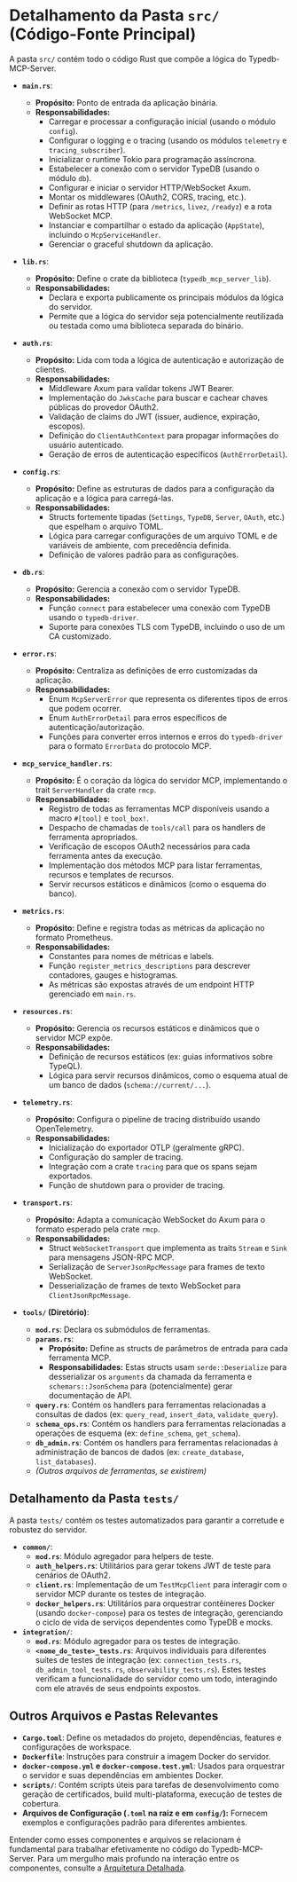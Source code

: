 
# Detalhamento da Pasta `src/` (Código-Fonte Principal)

A pasta `src/` contém todo o código Rust que compõe a lógica do Typedb-MCP-Server.

* **`main.rs`**:
  * **Propósito:** Ponto de entrada da aplicação binária.
  * **Responsabilidades:**
    * Carregar e processar a configuração inicial (usando o módulo `config`).
    * Configurar o logging e o tracing (usando os módulos `telemetry` e `tracing_subscriber`).
    * Inicializar o runtime Tokio para programação assíncrona.
    * Estabelecer a conexão com o servidor TypeDB (usando o módulo `db`).
    * Configurar e iniciar o servidor HTTP/WebSocket Axum.
    * Montar os middlewares (OAuth2, CORS, tracing, etc.).
    * Definir as rotas HTTP (para `/metrics`, `livez`, `/readyz`) e a rota WebSocket MCP.
    * Instanciar e compartilhar o estado da aplicação (`AppState`), incluindo o `McpServiceHandler`.
    * Gerenciar o graceful shutdown da aplicação.

* **`lib.rs`**:
  * **Propósito:** Define o crate da biblioteca (`typedb_mcp_server_lib`).
  * **Responsabilidades:**
    * Declara e exporta publicamente os principais módulos da lógica do servidor.
    * Permite que a lógica do servidor seja potencialmente reutilizada ou testada como uma biblioteca separada do binário.

* **`auth.rs`**:
  * **Propósito:** Lida com toda a lógica de autenticação e autorização de clientes.
  * **Responsabilidades:**
    * Middleware Axum para validar tokens JWT Bearer.
    * Implementação do `JwksCache` para buscar e cachear chaves públicas do provedor OAuth2.
    * Validação de claims do JWT (issuer, audience, expiração, escopos).
    * Definição do `ClientAuthContext` para propagar informações do usuário autenticado.
    * Geração de erros de autenticação específicos (`AuthErrorDetail`).

* **`config.rs`**:
  * **Propósito:** Define as estruturas de dados para a configuração da aplicação e a lógica para carregá-las.
  * **Responsabilidades:**
    * Structs fortemente tipadas (`Settings`, `TypeDB`, `Server`, `OAuth`, etc.) que espelham o arquivo TOML.
    * Lógica para carregar configurações de um arquivo TOML e de variáveis de ambiente, com precedência definida.
    * Definição de valores padrão para as configurações.

* **`db.rs`**:
  * **Propósito:** Gerencia a conexão com o servidor TypeDB.
  * **Responsabilidades:**
    * Função `connect` para estabelecer uma conexão com TypeDB usando o `typedb-driver`.
    * Suporte para conexões TLS com TypeDB, incluindo o uso de um CA customizado.

* **`error.rs`**:
  * **Propósito:** Centraliza as definições de erro customizadas da aplicação.
  * **Responsabilidades:**
    * Enum `McpServerError` que representa os diferentes tipos de erros que podem ocorrer.
    * Enum `AuthErrorDetail` para erros específicos de autenticação/autorização.
    * Funções para converter erros internos e erros do `typedb-driver` para o formato `ErrorData` do protocolo MCP.

* **`mcp_service_handler.rs`**:
  * **Propósito:** É o coração da lógica do servidor MCP, implementando o trait `ServerHandler` da crate `rmcp`.
  * **Responsabilidades:**
    * Registro de todas as ferramentas MCP disponíveis usando a macro `#[tool]` e `tool_box!`.
    * Despacho de chamadas de `tools/call` para os handlers de ferramenta apropriados.
    * Verificação de escopos OAuth2 necessários para cada ferramenta antes da execução.
    * Implementação dos métodos MCP para listar ferramentas, recursos e templates de recursos.
    * Servir recursos estáticos e dinâmicos (como o esquema do banco).

* **`metrics.rs`**:
  * **Propósito:** Define e registra todas as métricas da aplicação no formato Prometheus.
  * **Responsabilidades:**
    * Constantes para nomes de métricas e labels.
    * Função `register_metrics_descriptions` para descrever contadores, gauges e histogramas.
    * As métricas são expostas através de um endpoint HTTP gerenciado em `main.rs`.

* **`resources.rs`**:
  * **Propósito:** Gerencia os recursos estáticos e dinâmicos que o servidor MCP expõe.
  * **Responsabilidades:**
    * Definição de recursos estáticos (ex: guias informativos sobre TypeQL).
    * Lógica para servir recursos dinâmicos, como o esquema atual de um banco de dados (`schema://current/...`).

* **`telemetry.rs`**:
  * **Propósito:** Configura o pipeline de tracing distribuído usando OpenTelemetry.
  * **Responsabilidades:**
    * Inicialização do exportador OTLP (geralmente gRPC).
    * Configuração do sampler de tracing.
    * Integração com a crate `tracing` para que os spans sejam exportados.
    * Função de shutdown para o provider de tracing.

* **`transport.rs`**:
  * **Propósito:** Adapta a comunicação WebSocket do Axum para o formato esperado pela crate `rmcp`.
  * **Responsabilidades:**
    * Struct `WebSocketTransport` que implementa as traits `Stream` e `Sink` para mensagens JSON-RPC MCP.
    * Serialização de `ServerJsonRpcMessage` para frames de texto WebSocket.
    * Desserialização de frames de texto WebSocket para `ClientJsonRpcMessage`.

* **`tools/` (Diretório)**:
  * **`mod.rs`**: Declara os submódulos de ferramentas.
  * **`params.rs`**:
    * **Propósito:** Define as structs de parâmetros de entrada para cada ferramenta MCP.
    * **Responsabilidades:** Estas structs usam `serde::Deserialize` para desserializar os `arguments` da chamada da ferramenta e `schemars::JsonSchema` para (potencialmente) gerar documentação de API.
  * **`query.rs`**: Contém os handlers para ferramentas relacionadas a consultas de dados (ex: `query_read`, `insert_data`, `validate_query`).
  * **`schema_ops.rs`**: Contém os handlers para ferramentas relacionadas a operações de esquema (ex: `define_schema`, `get_schema`).
  * **`db_admin.rs`**: Contém os handlers para ferramentas relacionadas à administração de bancos de dados (ex: `create_database`, `list_databases`).
  * *(Outros arquivos de ferramentas, se existirem)*

## Detalhamento da Pasta `tests/`

A pasta `tests/` contém os testes automatizados para garantir a corretude e robustez do servidor.

* **`common/`**:
  * **`mod.rs`**: Módulo agregador para helpers de teste.
  * **`auth_helpers.rs`**: Utilitários para gerar tokens JWT de teste para cenários de OAuth2.
  * **`client.rs`**: Implementação de um `TestMcpClient` para interagir com o servidor MCP durante os testes de integração.
  * **`docker_helpers.rs`**: Utilitários para orquestrar contêineres Docker (usando `docker-compose`) para os testes de integração, gerenciando o ciclo de vida de serviços dependentes como TypeDB e mocks.
* **`integration/`**:
  * **`mod.rs`**: Módulo agregador para os testes de integração.
  * **`<nome_do_teste>_tests.rs`**: Arquivos individuais para diferentes suítes de testes de integração (ex: `connection_tests.rs`, `db_admin_tool_tests.rs`, `observability_tests.rs`). Estes testes verificam a funcionalidade do servidor como um todo, interagindo com ele através de seus endpoints expostos.

## Outros Arquivos e Pastas Relevantes

* **`Cargo.toml`**: Define os metadados do projeto, dependências, features e configurações de workspace.
* **`Dockerfile`**: Instruções para construir a imagem Docker do servidor.
* **`docker-compose.yml` e `docker-compose.test.yml`**: Usados para orquestrar o servidor e suas dependências em ambientes Docker.
* **`scripts/`**: Contém scripts úteis para tarefas de desenvolvimento como geração de certificados, build multi-plataforma, execução de testes de cobertura.
* **Arquivos de Configuração (`.toml` na raiz e em `config/`):** Fornecem exemplos e configurações padrão para diferentes ambientes.

Entender como esses componentes e arquivos se relacionam é fundamental para trabalhar efetivamente no código do Typedb-MCP-Server. Para um mergulho mais profundo na interação entre os componentes, consulte a [Arquitetura Detalhada](./03_architecture_deep_dive.md).
